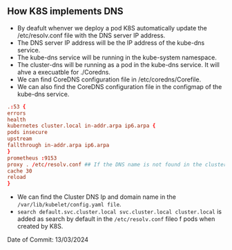 ## How K8S implements DNS

- By deafult whenver we deploy a pod K8S automatically update the /etc/resolv.conf file with the DNS server IP address.
- The DNS server IP address will be the IP address of the kube-dns service.
- The kube-dns service will be running in the kube-system namespace.
- The cluster-dns will be running as a pod in the kube-dns service. It will ahve a execuatble for ./Coredns.
- We can find CoreDNS configuration file in /etc/coredns/Corefile.
- We can also find the CoreDNS configuration file in the configmap of the kube-dns service.
```conf
.:53 {
errors
health
kubernetes cluster.local in-addr.arpa ip6.arpa {
pods insecure
upstream
fallthrough in-addr.arpa ip6.arpa
}
prometheus :9153
proxy . /etc/resolv.conf ## If the DNS name is not found in the cluster, then it will look into the /etc/resolv.conf file.
cache 30
reload
}
```
- We can find the Cluster DNS Ip and domain name in the `/var/lib/kubelet/config.yaml file`.
- `search default.svc.cluster.local svc.cluster.local cluster.local` is added as search by default in the `/etc/resolv.conf` fileo f pods when created by K8S.

Date of Commit: 13/03/2024